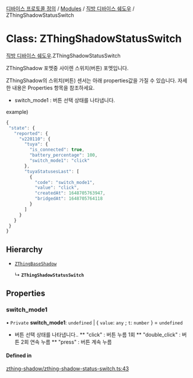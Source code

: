 [디바이스 프로토콜 정의](../README.md) / [Modules](../modules.md) / [직방 디바이스 쉐도우](../modules/__________.md) / ZThingShadowStatusSwitch

# Class: ZThingShadowStatusSwitch

[직방 디바이스 쉐도우](../modules/__________.md).ZThingShadowStatusSwitch

ZThingShadow 포멧중 사이렌 스위치(버튼) 포멧입니다.

ZThingShadow의 스위치(버튼) 센서는 아래 properties값을 가질 수 있습니다.  자세한 내용은 Properties 항목을 참조하세요.

* switch_mode1 : 버튼 선택 상태를 나타냅니다.

example)
 ```typescript
{
  "state": {
    "reported": {
      "v220110": {
        "tuya": {
          "is_connected": true,
          "battery_percentage": 100,
          "switch_mode1": "click"
        },
        "tuyaStatusesLast": [
          {
            "code": "switch_mode1",
            "value": "click",
            "createdAt": 1648705763947,
            "bridgedAt": 1648705764118
          }
        ]
      }
    }
  }
}
```

## Hierarchy

- [`ZThingBaseShadow`](_________.ZThingBaseShadow.md)

  ↳ **`ZThingShadowStatusSwitch`**

## Properties

### switch\_mode1

• `Private` **switch\_mode1**: `undefined` \| { `value`: `any` ; `t`: `number`  } = `undefined`

* 버튼 선택 상태를 나타냅니다..
** "click" : 버튼 누름 1회
** "double_click" : 버튼 2회 연속 누름
** "press" : 버튼 계속 누름

#### Defined in

[zthing-shadow/zthing-shadow-status-switch.ts:43](https://github.com/zigbang/iot/blob/43523cfa/packages/ziot-bridge/tuya/zthing-message-converter/lib/messages/zthing-shadow/zthing-shadow-status-switch.ts#L43)

